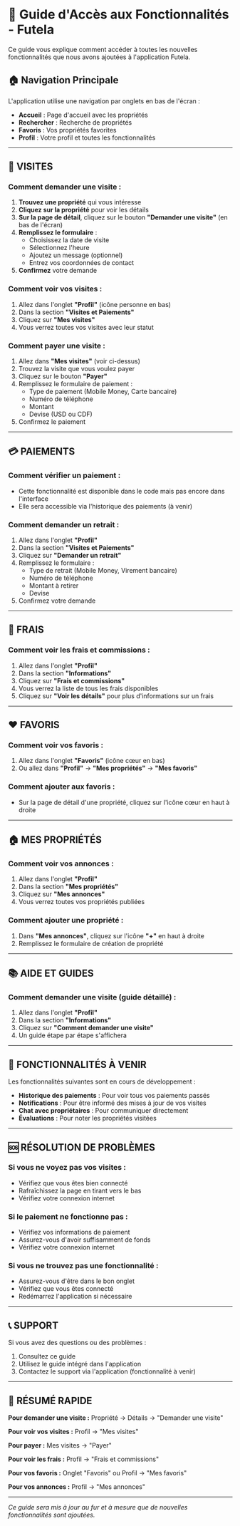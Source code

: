 # 📱 Guide d'Accès aux Fonctionnalités - Futela

Ce guide vous explique comment accéder à toutes les nouvelles fonctionnalités que nous avons ajoutées à l'application Futela.

## 🏠 **Navigation Principale**

L'application utilise une navigation par onglets en bas de l'écran :
- **Accueil** : Page d'accueil avec les propriétés
- **Rechercher** : Recherche de propriétés
- **Favoris** : Vos propriétés favorites
- **Profil** : Votre profil et toutes les fonctionnalités

---

## 📅 **VISITES**

### **Comment demander une visite :**

1. **Trouvez une propriété** qui vous intéresse
2. **Cliquez sur la propriété** pour voir les détails
3. **Sur la page de détail**, cliquez sur le bouton **"Demander une visite"** (en bas de l'écran)
4. **Remplissez le formulaire** :
   - Choisissez la date de visite
   - Sélectionnez l'heure
   - Ajoutez un message (optionnel)
   - Entrez vos coordonnées de contact
5. **Confirmez** votre demande

### **Comment voir vos visites :**

1. Allez dans l'onglet **"Profil"** (icône personne en bas)
2. Dans la section **"Visites et Paiements"**
3. Cliquez sur **"Mes visites"**
4. Vous verrez toutes vos visites avec leur statut

### **Comment payer une visite :**

1. Allez dans **"Mes visites"** (voir ci-dessus)
2. Trouvez la visite que vous voulez payer
3. Cliquez sur le bouton **"Payer"**
4. Remplissez le formulaire de paiement :
   - Type de paiement (Mobile Money, Carte bancaire)
   - Numéro de téléphone
   - Montant
   - Devise (USD ou CDF)
5. Confirmez le paiement

---

## 💳 **PAIEMENTS**

### **Comment vérifier un paiement :**
- Cette fonctionnalité est disponible dans le code mais pas encore dans l'interface
- Elle sera accessible via l'historique des paiements (à venir)

### **Comment demander un retrait :**

1. Allez dans l'onglet **"Profil"**
2. Dans la section **"Visites et Paiements"**
3. Cliquez sur **"Demander un retrait"**
4. Remplissez le formulaire :
   - Type de retrait (Mobile Money, Virement bancaire)
   - Numéro de téléphone
   - Montant à retirer
   - Devise
5. Confirmez votre demande

---

## 💸 **FRAIS**

### **Comment voir les frais et commissions :**

1. Allez dans l'onglet **"Profil"**
2. Dans la section **"Informations"**
3. Cliquez sur **"Frais et commissions"**
4. Vous verrez la liste de tous les frais disponibles
5. Cliquez sur **"Voir les détails"** pour plus d'informations sur un frais

---

## ❤️ **FAVORIS**

### **Comment voir vos favoris :**

1. Allez dans l'onglet **"Favoris"** (icône cœur en bas)
2. Ou allez dans **"Profil"** → **"Mes propriétés"** → **"Mes favoris"**

### **Comment ajouter aux favoris :**
- Sur la page de détail d'une propriété, cliquez sur l'icône cœur en haut à droite

---

## 🏠 **MES PROPRIÉTÉS**

### **Comment voir vos annonces :**

1. Allez dans l'onglet **"Profil"**
2. Dans la section **"Mes propriétés"**
3. Cliquez sur **"Mes annonces"**
4. Vous verrez toutes vos propriétés publiées

### **Comment ajouter une propriété :**
1. Dans **"Mes annonces"**, cliquez sur l'icône **"+"** en haut à droite
2. Remplissez le formulaire de création de propriété

---

## 📚 **AIDE ET GUIDES**

### **Comment demander une visite (guide détaillé) :**

1. Allez dans l'onglet **"Profil"**
2. Dans la section **"Informations"**
3. Cliquez sur **"Comment demander une visite"**
4. Un guide étape par étape s'affichera

---

## 🔧 **FONCTIONNALITÉS À VENIR**

Les fonctionnalités suivantes sont en cours de développement :
- **Historique des paiements** : Pour voir tous vos paiements passés
- **Notifications** : Pour être informé des mises à jour de vos visites
- **Chat avec propriétaires** : Pour communiquer directement
- **Évaluations** : Pour noter les propriétés visitées

---

## 🆘 **RÉSOLUTION DE PROBLÈMES**

### **Si vous ne voyez pas vos visites :**
- Vérifiez que vous êtes bien connecté
- Rafraîchissez la page en tirant vers le bas
- Vérifiez votre connexion internet

### **Si le paiement ne fonctionne pas :**
- Vérifiez vos informations de paiement
- Assurez-vous d'avoir suffisamment de fonds
- Vérifiez votre connexion internet

### **Si vous ne trouvez pas une fonctionnalité :**
- Assurez-vous d'être dans le bon onglet
- Vérifiez que vous êtes connecté
- Redémarrez l'application si nécessaire

---

## 📞 **SUPPORT**

Si vous avez des questions ou des problèmes :
1. Consultez ce guide
2. Utilisez le guide intégré dans l'application
3. Contactez le support via l'application (fonctionnalité à venir)

---

## 🎯 **RÉSUMÉ RAPIDE**

**Pour demander une visite :** Propriété → Détails → "Demander une visite"

**Pour voir vos visites :** Profil → "Mes visites"

**Pour payer :** Mes visites → "Payer"

**Pour voir les frais :** Profil → "Frais et commissions"

**Pour vos favoris :** Onglet "Favoris" ou Profil → "Mes favoris"

**Pour vos annonces :** Profil → "Mes annonces"

---

*Ce guide sera mis à jour au fur et à mesure que de nouvelles fonctionnalités sont ajoutées.*
